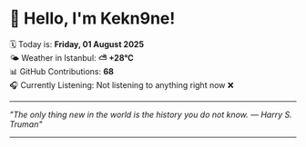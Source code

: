 # 👋 Hello, I'm Kekn9ne!

🗓️ Today is: **Friday, 01 August 2025**  
🌤️ Weather in Istanbul: **⛅️  +28°C**  
📊 GitHub Contributions: **68**  
🎧 Currently Listening: Not listening to anything right now ❌

---

_"The only thing new in the world is the history you do not know. — *Harry S. Truman*"_

---
